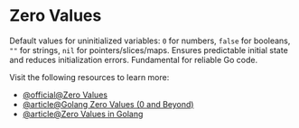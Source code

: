 # Zero Values

Default values for uninitialized variables: `0` for numbers, `false` for booleans, `""` for strings, `nil` for pointers/slices/maps. Ensures predictable initial state and reduces initialization errors. Fundamental for reliable Go code.

Visit the following resources to learn more:

- [@official@Zero Values](https://go.dev/tour/basics/12)
- [@article@Golang Zero Values (0 and Beyond)](https://golangprojectstructure.com/default-zero-values-in-go-code/)
- [@article@Zero Values in Golang](https://www.scaler.com/topics/golang/golang-zero-values/)